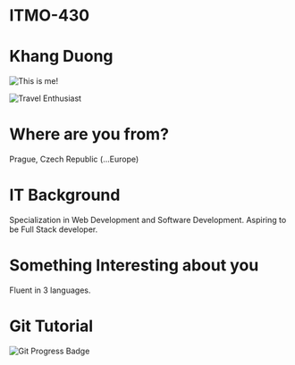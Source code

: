 # ITMO-430

# Khang Duong 

![This is me!](https://github.com/khangduong/ITMO-444/blob/master/Week-01/images/khang.jpg)

![Travel Enthusiast](https://github.com/khangduong/ITMO-444/blob/master/Week-01/images/travel.JPG)

# Where are you from?
Prague, Czech Republic (...Europe)

# IT Background
Specialization in Web Development and Software Development. Aspiring to be Full Stack developer. 

# Something Interesting about you
Fluent in 3 languages. 

# Git Tutorial
![Git Progress Badge](https://github.com/khangduong/ITMO-444/blob/master/Week-01/images/git.JPG)

